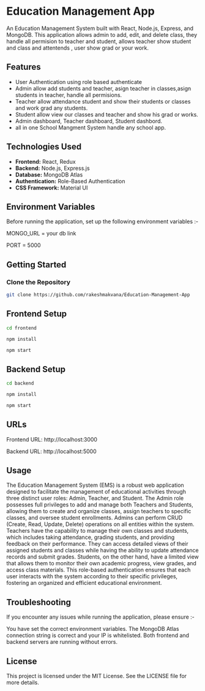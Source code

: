# Education Management App

An Education Management System built with React, Node.js, Express, and MongoDB. This application allows admin to add, edit, and delete class, they handle all permision to teacher and student, allows teacher show student and class and attentends , user show grad or your work.

## Features

- User Authentication using role based authenticate
- Admin allow add students and teacher, asign teacher in classes,asign students in teacher, handle all permisions.
- Teacher allow attendance student and show their students or classes and work grad any students.
- Student allow view our classes and teacher and show his grad or works.
- Admin dashboard, Teacher dashboard, Student dashbord.
- all in one School Mangment System handle any school app.

## Technologies Used

- **Frontend:** React, Redux
- **Backend:** Node.js, Express.js
- **Database:** MongoDB Atlas
- **Authentication:** Role-Based Authentication
- **CSS Framework:** Material UI

## Environment Variables

Before running the application, set up the following environment variables :-

  MONGO_URL = your db link

  PORT = 5000


## Getting Started

### Clone the Repository

```bash
git clone https://github.com/rakeshmakvana/Education-Management-App
```

## Frontend Setup

```bash
cd frontend
```

```bash
npm install
```

```bash
npm start
```

## Backend Setup

```bash
cd backend
```

```bash
npm install
```

```bash
npm start
```

## URLs

Frontend URL: http://localhost:3000

Backend URL: http://localhost:5000

## Usage

The Education Management System (EMS) is a robust web application designed to facilitate the management of educational activities through three distinct user
roles: Admin, Teacher, and Student. The Admin role possesses full privileges to add and manage both Teachers and Students, allowing them to create and organize classes, 
assign teachers to specific classes, and oversee student enrollments. Admins can perform CRUD (Create, Read, Update, Delete) operations on all entities within the system. 
Teachers have the capability to manage their own classes and students, which includes taking attendance, grading students, and providing feedback on their performance. 
They can access detailed views of their assigned students and classes while having the ability to update attendance records and submit grades. Students, on the other hand, 
have a limited view that allows them to monitor their own academic progress, view grades, and access class materials. This role-based authentication ensures that each user 
interacts with the system according to their specific privileges, fostering an organized and efficient educational environment.

## Troubleshooting

If you encounter any issues while running the application, please ensure :-

You have set the correct environment variables.
The MongoDB Atlas connection string is correct and your IP is whitelisted.
Both frontend and backend servers are running without errors.

## License
This project is licensed under the MIT License. See the LICENSE file for more details.
